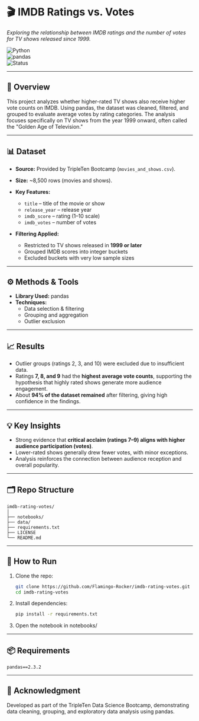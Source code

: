# 🎬 IMDB Ratings vs. Votes  
*Exploring the relationship between IMDB ratings and the number of votes for TV shows released since 1999.*  

![Python](https://img.shields.io/badge/Python-3.10-blue?logo=python)  
![pandas](https://img.shields.io/badge/pandas-Data%20Analysis-green?logo=pandas)  
![Status](https://img.shields.io/badge/Status-Completed-brightgreen)  

---

## 📌 Overview  
This project analyzes whether higher-rated TV shows also receive higher vote counts on IMDB. Using pandas, the dataset was cleaned, filtered, and grouped to evaluate average votes by rating categories. The analysis focuses specifically on TV shows from the year 1999 onward, often called the "Golden Age of Television."  

---

## 📊 Dataset  
- **Source:** Provided by TripleTen Bootcamp (`movies_and_shows.csv`).  
- **Size:** ~8,500 rows (movies and shows).  
- **Key Features:**  
  - `title` – title of the movie or show  
  - `release_year` – release year  
  - `imdb_score` – rating (1–10 scale)  
  - `imdb_votes` – number of votes  

- **Filtering Applied:**  
  - Restricted to TV shows released in **1999 or later**  
  - Grouped IMDB scores into integer buckets  
  - Excluded buckets with very low sample sizes  

---

## ⚙️ Methods & Tools  
- **Library Used:** pandas  
- **Techniques:**  
  - Data selection & filtering  
  - Grouping and aggregation  
  - Outlier exclusion  

---

## 📈 Results  
- Outlier groups (ratings 2, 3, and 10) were excluded due to insufficient data.  
- Ratings **7, 8, and 9** had the **highest average vote counts**, supporting the hypothesis that highly rated shows generate more audience engagement.  
- About **94% of the dataset remained** after filtering, giving high confidence in the findings.  

---

## 💡 Key Insights  
- Strong evidence that **critical acclaim (ratings 7–9) aligns with higher audience participation (votes)**.  
- Lower-rated shows generally drew fewer votes, with minor exceptions.  
- Analysis reinforces the connection between audience reception and overall popularity.  

---

## 🗂 Repo Structure  
```
imdb-rating-votes/
│
├── notebooks/ 
├── data/ 
├── requirements.txt 
├── LICENSE 
└── README.md
```
---

## 🚀 How to Run  
1. Clone the repo:  
   ```bash
   git clone https://github.com/Flamingo-Rocker/imdb-rating-votes.git
   cd imdb-rating-votes
2. Install dependencies:
    ```bash
    pip install -r requirements.txt
3. Open the notebook in notebooks/

---

## 📦 Requirements

```
pandas==2.3.2
```

---

## 🙏 Acknowledgment
Developed as part of the TripleTen Data Science Bootcamp, demonstrating data cleaning, grouping, and exploratory data analysis using pandas.
